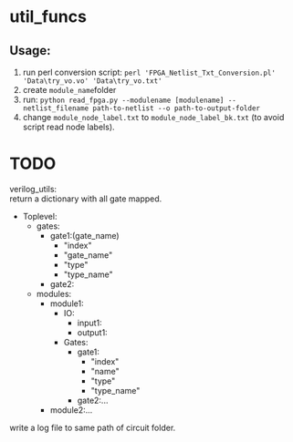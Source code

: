 # util_funcs
## Usage:
1. run perl conversion script: ```perl 'FPGA_Netlist_Txt_Conversion.pl' 'Data\try_vo.vo' 'Data\try_vo.txt'``` <br>
1. create  ```module_name```folder
1. run: ```python read_fpga.py --modulename [modulename] --netlist_filename path-to-netlist --o path-to-output-folder```<br>
1. change ```module_node_label.txt``` to ```module_node_label_bk.txt``` (to avoid script read node labels).<br>



# TODO
verilog_utils:<br>
return a dictionary with all gate mapped.<br>
- Toplevel:
  - gates:
    - gate1:(gate_name)
      - "index"
      - "gate_name"
      - "type"
      - "type_name"
    - gate2:
  - modules:
    - module1:
      - IO:
        - input1:
        - output1:
      - Gates:
        - gate1:
          - "index"
          - "name"
          - "type"
          - "type_name"
        - gate2:...
    - module2:...
  
write a log file to same path of circuit folder.
